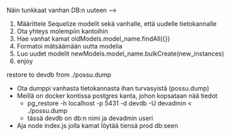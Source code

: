 Näin tunkkaat vanhan DB:n uuteen -->

1. Määrittele Sequelize modelit sekä vanhalle, että uudelle tietokannalle
2. Ota yhteys molempiin kantoihin
3. Hae vanhat kamat oldModels.model_name.findAll({})
4. Formatoi mätsäämään uutta modelia
5. Luo uudet modelit newModels.model_name.bulkCreate(new_instances)
6. enjoy

restore to devdb from ./possu.dump

- Ota dumppi vanhasta tietokannasta ihan turvasyistä (possu.dump)
- Meillä on docker kontissa postgres kanta, johon kopsataan nää tiedot
  - pg_restore -h localhost -p 5431 -d devdb -U devadmin < ./possu.dump
  - tässä devdb on db:n nimi ja devadmin useri
- Aja node index.js jolla kamat löytää tiensä prod db:seen
